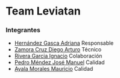 # Team Leviatan

### Integrantes
- [Hernández Gasca Adriana](https://github.com/AdyGasca) Responsable
- [Zamora Cruz Diego Arturo](https://github.com/diegodgl10) Técnico
- [Rivera Garcia Ignacio](https://github.com/IgnacioRG) Colaboración
- [Pedro Méndez José Manuel](https://github.com/ContrarioMotu) Calidad
- [Ayala Morales Mauricio](https://github.com/Jose-MPM) Calidad